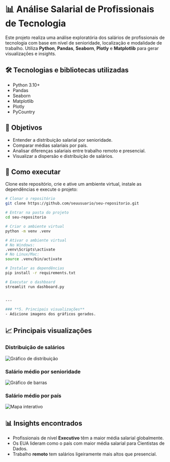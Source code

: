 # 📊 Análise Salarial de Profissionais de Tecnologia

Este projeto realiza uma análise exploratória dos salários de profissionais de tecnologia com base em nível de senioridade, localização e modalidade de trabalho. Utiliza **Python**, **Pandas**, **Seaborn**, **Plotly** e **Matplotlib** para gerar visualizações e insights.

## 🛠 Tecnologias e bibliotecas utilizadas
- Python 3.10+
- Pandas
- Seaborn
- Matplotlib
- Plotly
- PyCountry

## 🎯 Objetivos
- Entender a distribuição salarial por senioridade.
- Comparar médias salariais por país.
- Analisar diferenças salariais entre trabalho remoto e presencial.
- Visualizar a dispersão e distribuição de salários.

## 🚀 Como executar

Clone este repositório, crie e ative um ambiente virtual, instale as dependências e execute o projeto:

```bash
# Clonar o repositório
git clone https://github.com/seuusuario/seu-repositorio.git

# Entrar na pasta do projeto
cd seu-repositorio

# Criar o ambiente virtual
python -m venv .venv

# Ativar o ambiente virtual
# No Windows:
.venv\Scripts\activate
# No Linux/Mac:
source .venv/bin/activate

# Instalar as dependências
pip install -r requirements.txt

# Executar o dashboard
streamlit run dashboard.py


---

### **5. Principais visualizações**
- Adicione imagens dos gráficos gerados.

```
## 📈 Principais visualizações

### Distribuição de salários
![Gráfico de distribuição](imagens/distribuicao_salarios.png)

### Salário médio por senioridade
![Gráfico de barras](imagens/salario_senioridade.png)

### Salário médio por país
![Mapa interativo](imagens/mapa_salario_pais.png)

## 📊 Insights encontrados
- Profissionais de nível **Executivo** têm a maior média salarial globalmente.
- Os EUA lideram como o país com maior média salarial para Cientistas de Dados.
- Trabalho **remoto** tem salários ligeiramente mais altos que presencial.
